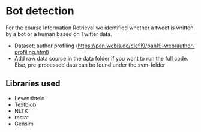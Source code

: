# Bot detection
For the course Information Retrieval we identified whether a tweet is written by a bot or a human based on Twitter data.

- Dataset: author profiling (https://pan.webis.de/clef19/pan19-web/author-profiling.html)
- Add raw data source in the data folder if you want to run the full code. Else, pre-processed data can be found under the svm-folder

## Libraries used
- Levenshtein
- Textblob
- NLTK
- restat
- Gensim
